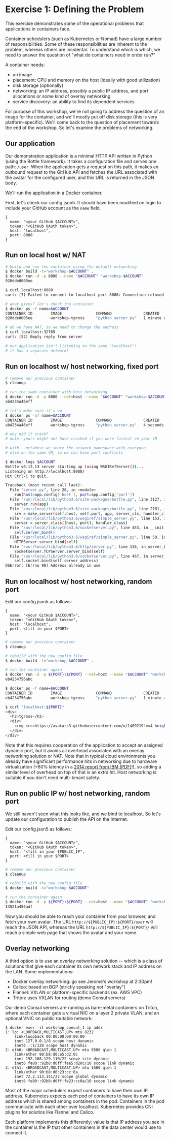 # Exercise 1: Defining the Problem

This exercise demonstrates some of the operational problems that applications in containers face.

Container schedulers (such as Kubernetes or Nomad) have a large number of responsibilities. Some of these responsibilities are inherent to the problem, whereas others are incidental. To understand which is which, we need to answer the question of "what do containers need in order run?"

A container needs:
- an image
- placement: CPU and memory on the host (ideally with good utilization)
- disk storage (optionally)
- networking: an IP address, possibly a public IP address, and port allocations or some kind of overlay networking
- service discovery: an ability to find its dependent services

For purpose of this workshop, we're not going to address the question of an image for the container, and we'll mostly put off disk storage (this is very platform-specific). We'll come back to the question of placement towards the end of the workshop. So let's examine the problems of networking.

## Our application

Our demonstration application is a minimal HTTP API written in Python (using the Bottle framework). It takes a configuration file and serves one path: `/user`. When the application gets a request on this path, it makes an outbound request to the GitHub API and fetches the URL associated with the avatar for the configured user, and this URL is returned in the JSON body.

We'll run the application in a Docker container.

First, let's check our config.json5. It should have been modified on login to include your GitHub account as the `name` field.

```json5
{
  name: "<your GitHub $ACCOUNT>",
  token: "<GitHub OAuth token>",
  host: "localhost",
  port: 8080
}
```

## Run on local host w/ NAT

```bash
# build and run the container using the default networking
$ docker build -t="workshop-$ACCOUNT" .
$ docker run -d -p 8080 --name "$ACCOUNT" "workshop-$ACCOUNT"
920dde8005ee

$ curl localhost:8080
curl: (7) Failed to connect to localhost port 8080: Connection refused

# what gives? let's check the container
$ docker ps -f name=$ACCOUNT
CONTAINER ID        IMAGE               COMMAND              CREATED            STATUS             PORTS                     NAMES
920dde8005ee        workshop-tgross     "python server.py"   1 minute ago       Up 1 minute        0.0.0.0:32769->8080/tcp   tgross

# ah we have NAT, so we need to change the address
$ curl localhost:32769
curl: (52) Empty reply from server

# our application isn't listening on the same "localhost"!
# it has a separate network!
```

## Run on localhost w/ host networking, fixed port


```bash
# remove our previous container
$ cleanup

# run the same container with host networking
$ docker run -d -p 8080 --net=host --name "$ACCOUNT" "workshop-$ACCOUNT"
ab4234a46eff

# let's make sure it's up
$ docker ps -af name=$ACCOUNT
CONTAINER ID        IMAGE               COMMAND              CREATED             STATUS                     PORTS     NAMES
ab4234a46eff        workshop-tgross     "python server.py"   4 seconds ago       Exited (1) 3 seconds ago             tgross

# why did it crash?
# note: yours might not have crashed if you were fastest on your VM

# with --net=host we share the network namespace with everyone
# else on the same VM, so we can have port conflicts

$ docker logs $ACCOUNT
Bottle v0.12.13 server starting up (using WSGIRefServer())...
Listening on http://localhost:8080/
Hit Ctrl-C to quit.

Traceback (most recent call last):
  File "server.py", line 28, in <module>
    run(host=app.config['host'], port=app.config['port'])
  File "/usr/local/lib/python3.6/site-packages/bottle.py", line 3127, in run
    server.run(app)
  File "/usr/local/lib/python3.6/site-packages/bottle.py", line 2781, in run
    srv = make_server(self.host, self.port, app, server_cls, handler_cls)
  File "/usr/local/lib/python3.6/wsgiref/simple_server.py", line 153, in make_server
    server = server_class((host, port), handler_class)
  File "/usr/local/lib/python3.6/socketserver.py", line 453, in __init__
    self.server_bind()
  File "/usr/local/lib/python3.6/wsgiref/simple_server.py", line 50, in server_bind
    HTTPServer.server_bind(self)
  File "/usr/local/lib/python3.6/http/server.py", line 136, in server_bind
    socketserver.TCPServer.server_bind(self)
  File "/usr/local/lib/python3.6/socketserver.py", line 467, in server_bind
    self.socket.bind(self.server_address)
OSError: [Errno 98] Address already in use

```

## Run on localhost w/ host networking, random port

Edit our config.json5 as follows:

```json5
{
  name: "<your GitHub $ACCOUNT>",
  token: "<GitHub OAuth token>",
  host: "localhost",
  port: <fill in your $PORT>
}
```

```bash
# remove our previous container
$ cleanup

# rebuild with the new config file
$ docker build -t="workshop-$ACCOUNT" .

# run the container again
$ docker run -d -p ${PORT}:${PORT} --net=host --name "$ACCOUNT" "workshop-$ACCOUNT"
eb4234756abc

$ docker ps -f name=$ACCOUNT
CONTAINER ID        IMAGE               COMMAND              CREATED            STATUS             PORTS                     NAMES
eb4234756abc        workshop-tgross     "python server.py"   1 minute ago       Up 1 minute        0.0.0.0:8080->8080/tcp   tgross

$ curl "localhost:${PORT}"
<div>
  <h2>tgross</h2>
  <div>
    <img src=https://avatars3.githubusercontent.com/u/1409219?v=4 height="200", width="200"/>
  </div>
</div>
```

Note that this requires cooperation of the application to accept an assigned dynamic port, but it avoids all overhead associated with an overlay networking solution or NAT. Note that in typical cloud environments you already have significant performance hits in networking due to hardware virtualization (+80% latency in a [2014 report from IBM (PDF)](https://domino.research.ibm.com/library/cyberdig.nsf/papers/0929052195DD819C85257D2300681E7B/$File/rc25482.pdf)!), so adding a similar level of overhead on top of that is an extra hit. Host networking is suitable if you don't need multi-tenant safety.


## Run on public IP w/ host networking, random port

We still haven't seen what this looks like, and we bind to localhost. So let's update our configuration to publish the API on the Internet.

Edit our config.json5 as follows:

```json5
{
  name: "<your GitHub $ACCOUNT>",
  token: "<GitHub OAuth token>",
  host: "<fill in your $PUBLIC_IP",
  port: <fill in your $PORT>
}
```

```bash
# remove our previous container
$ cleanup

# rebuild with the new config file
$ docker build -t="workshop-$ACCOUNT"

# run the container again
$ docker run -d -p ${PORT}:${PORT} --net=host --name "$ACCOUNT" "workshop-$ACCOUNT"
14521a456adf
```

Now you should be able to reach your container from your browser, and fetch your own avatar. The URL `http://${PUBLIC_IP}:${PORT}/user` will reach the JSON API, whereas the URL `http://${PUBLIC_IP}:${PORT}/` will reach a simple web page that shows the avatar and your name.


## Overlay networking

A third option is to use an overlay networking solution -- which is a class of solutions that give each container its own network stack and IP address on the LAN. Some implementations:

- Docker overlay networking: go see Jerome's workshop at 2:30pm!
- Calico: based on BGP (strictly speaking not "overlay")
- Flannel: VXLAN or platform-specific backends (ex. AWS VPC)
- Triton: uses VXLAN for routing (demo Consul servers)

Our demo Consul servers are running as bare-metal containers on Triton, where each container gets a virtual NIC on a layer 2 private VLAN, and an optional VNIC on public routable network:

```
$ docker exec -it workshop_consul_1 ip addr
1: lo: <LOOPBACK,MULTICAST,UP> mtu 8232
    link/loopback 00:00:00:00:00:00
    inet 127.0.0.1/8 scope host dynamic
    inet6 ::1/128 scope host dynamic
2: eth0: <BROADCAST,MULTICAST,UP> mtu 8500 qlen 1
    link/ether 90:b8:d0:e5:d2:0c
    inet 192.168.129.110/22 scope site dynamic
    inet6 fe80::92b8:d0ff:fee5:d20c/10 scope link dynamic
3: eth1: <BROADCAST,MULTICAST,UP> mtu 1500 qlen 1
    link/ether 90:b8:d0:23:cc:0a
    inet 72.2.113.151/22 scope global dynamic
    inet6 fe80::92b8:d0ff:fe23:cc0a/10 scope link dynamic
```

Most of the major schedulers expect containers to have their own IP address. Kubernetes expects each pod of containers to have its own IP address which is shared among containers in the pod. Containers in the pod communicate with each other over localhost. Kubernetes provides CNI plugins for solutios like Flannel and Calico.

Each platform implements this differently; value is that IP address you see in the container is the IP that other containers in the data center would use to connect it.
